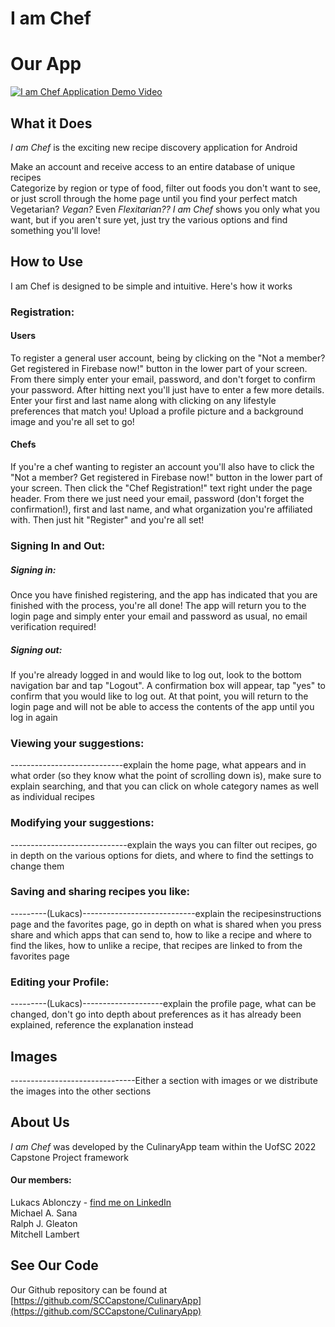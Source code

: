 # I am Chef

# Our App
[![I am Chef Application Demo Video](http://img.youtube.com/vi/dQw4w9WgXcQ/0.jpg)](https://www.youtube.com/watch?v=dQw4w9WgXcQ)

## What it Does
*I am Chef* is the exciting new recipe discovery application for Android

Make an account and receive access to an entire database of unique recipes  
Categorize by region or type of food, filter out foods you don't want to see, or just scroll through the home page until you find your perfect match  
Vegetarian? *Vegan?* Even *Flexitarian??* *I am Chef* shows you only what you want, but if you aren't sure yet, just try the various options and find something you'll love!

## How to Use
I am Chef is designed to be simple and intuitive. Here's how it works

### Registration:
#### Users
To register a general user account, being by clicking on the "Not a member? Get registered in Firebase now!" button in the lower part of your screen. From there simply enter your email, password, and don't forget to confirm your password. After hitting next you'll just have to enter a few more details. Enter your first and last name along with clicking on any lifestyle preferences that match you! Upload a profile picture and a background image and you're all set to go!

#### Chefs
If you're a chef wanting to register an account you'll also have to click the "Not a member? Get registered in Firebase now!" button in the lower part of your screen. Then click the "Chef Registration!" text right under the page header. From there we just need your email, password (don't forget the confirmation!), first and last name, and what organization you're affiliated with. Then just hit "Register" and you're all set!

### Signing In and Out:
##### Signing in:   
Once you have finished registering, and the app has indicated that you are finished with the process, you're all done! The app will return you to the login page and simply enter your email and password as usual, no email verification required!

##### Signing out:   
If you're already logged in and would like to log out, look to the bottom navigation bar and tap "Logout". A confirmation box will appear, tap "yes" to confirm that you would like to log out. At that point, you will return to the login page and will not be able to access the contents of the app until you log in again 

### Viewing your suggestions:
----------------------------explain the home page, what appears and in what order (so they know what the point of scrolling down is), make sure to explain searching, and that you can click on whole category names as well as individual recipes

### Modifying your suggestions:
-----------------------------explain the ways you can filter out recipes, go in depth on the various options for diets, and where to find the settings to change them

### Saving and sharing recipes you like:
---------(Lukacs)----------------------------explain the recipesinstructions page and the favorites page, go in depth on what is shared when you press share and which apps that can send to, how to like a recipe and where to find the likes, how to unlike a recipe, that recipes are linked to from the favorites page

### Editing your Profile:
---------(Lukacs)--------------------explain the profile page, what can be changed, don't go into depth about preferences as it has already been explained, reference the explanation instead


## Images
-------------------------------Either a section with images or we distribute the images into the other sections

## About Us
*I am Chef* was developed by the CulinaryApp team within the UofSC 2022 Capstone Project framework

#### Our members:
Lukacs Ablonczy - [find me on LinkedIn](https://www.linkedin.com/in/lablonczy/)  
Michael A. Sana  
Ralph J. Gleaton  
Mitchell Lambert


## See Our Code

Our Github repository can be found at [https://github.com/SCCapstone/CulinaryApp](https://github.com/SCCapstone/CulinaryApp)
